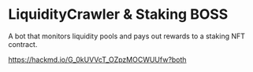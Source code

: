 # LiquidityCrawler & Staking BOSS
A bot that monitors liquidity pools and pays out rewards to a staking NFT contract.

https://hackmd.io/G_0kUVVcT_OZpzMOCWUUfw?both

